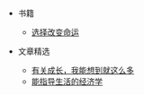 <!-- _sidebar.md -->

- 书籍
  - [选择改变命运](/README.md) <!--注意这里是相对路径-->
    
- 文章精选
  - [有关成长，我能想到就这么多](/article/grow.md)
  - [能指导生活的经济学](/article/经济学.md)
